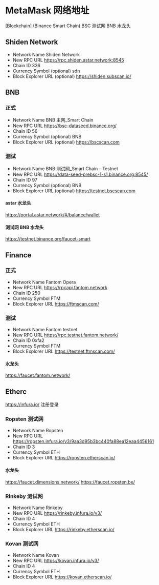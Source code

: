 # MetaMask 网络地址

[Blockchain] (Binance Smart Chain) BSC 测试网 BNB 水龙头

## Shiden Network

- Network Name
  Shiden Network
- New RPC URL
  https://rpc.shiden.astar.network:8545
- Chain ID
  336
- Currency Symbol (optional)
  sdn
- Block Explorer URL (optional)
  https://shiden.subscan.io/

## BNB

### 正式

- Network Name
  BNB 主网\_Smart Chain
- New RPC URL
  https://bsc-dataseed.binance.org/
- Chain ID
  56
- Currency Symbol (optional)
  BNB
- Block Explorer URL (optional)
  https://bscscan.com

### 测试

- Network Name
  BNB 测试网\_Smart Chain - Testnet
- New RPC URL
  https://data-seed-prebsc-1-s1.binance.org:8545/
- Chain ID
  97
- Currency Symbol (optional)
  BNB
- Block Explorer URL (optional)
  https://testnet.bscscan.com

#### astar 水龙头

https://portal.astar.network/#/balance/wallet

#### 测试网 BNB 水龙头

https://testnet.binance.org/faucet-smart

## Finance

### 正式

- Network Name
  Fantom Opera
- New RPC URL
  https://rpcapi.fantom.network
- Chain ID
  250
- Currency Symbol
  FTM
- Block Explorer URL
  https://ftmscan.com/

### 测试

- Network Name
  Fantom testnet
- New RPC URL
  https://rpc.testnet.fantom.network/
- Chain ID
  0xfa2
- Currency Symbol
  FTM
- Block Explorer URL
  https://testnet.ftmscan.com/

#### 水龙头

https://faucet.fantom.network/

## Etherc

https://infura.io/ 注册登录

### Ropsten 测试网

- Network Name
  Ropsten
- New RPC URL
  https://ropsten.infura.io/v3/9aa3d95b3bc440fa88ea12eaa4456161
- Chain ID
  3
- Currency Symbol
  ETH
- Block Explorer URL
  https://ropsten.etherscan.io/

#### 水龙头

https://faucet.dimensions.network/
https://faucet.ropsten.be/

### Rinkeby 测试网

- Network Name
  Rinkeby
- New RPC URL
  https://rinkeby.infura.io/v3/
- Chain ID
  4
- Currency Symbol
  ETH
- Block Explorer URL
  https://rinkeby.etherscan.io/

### Kovan 测试网

- Network Name
  Kovan
- New RPC URL
  https://kovan.infura.io/v3/
- Chain ID
  4
- Currency Symbol
  ETH
- Block Explorer URL
  https://kovan.etherscan.io/
